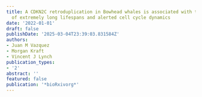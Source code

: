 ```yaml
---
title: A CDKN2C retroduplication in Bowhead whales is associated with the evolution
  of extremely long lifespans and alerted cell cycle dynamics
date: '2022-01-01'
draft: false
publishDate: '2025-03-04T23:39:03.831584Z'
authors:
- Juan M Vazquez
- Morgan Kraft
- Vincent J Lynch
publication_types:
- '2'
abstract: ''
featured: false
publication: '*bioRxivorg*'
---
```


